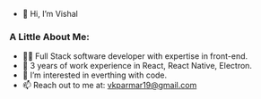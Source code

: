- 👋 Hi, I’m Vishal

### A Little About Me:
- 🙋‍♂️ Full Stack software developer with expertise in front-end.
- 🌱 3 years of work experience in React, React Native, Electron.
- 👀 I’m interested in everthing with code.
- 📫 Reach out to me at: vkparmar19@gmail.com
  
<!-- - 💞️ I’m looking to collaborate on ... -->
<!-- - 📫 How to reach me ... -->

<!---
vkparmar19/vkparmar19 is a ✨ special ✨ repository because its `README.md` (this file) appears on your GitHub profile.
You can click the Preview link to take a look at your changes.
--->
